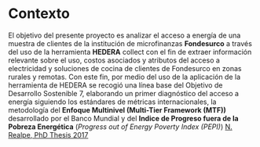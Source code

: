 # Contexto 

El objetivo del presente proyecto es analizar el acceso a energía de una muestra de clientes de la institución de microfinanzas 
**Fondesurco** a través del uso de la herramienta **HEDERA** collect con el fin de extraer información relevante sobre el uso, costos asociados y atributos del acceso a electricidad y soluciones de cocina de clientes de Fondesurco en zonas rurales y remotas. Con este fin, por medio del uso de la aplicación de la herramienta de HEDERA se recogió una línea base del Objetivo de Desarrollo Sostenible 7, elaborando un primer diagnóstico del acceso a energía siguiendo los estándares de métricas internacionales, la metodología del **Enfoque Multinivel (Multi-Tier Framework (MTF))** desarrollado por el Banco Mundial y del **Indice de Progreso fuera de la Pobreza Energética** (*Progress out of Energy Poverty Index (PEPI)*) [N. Realpe, PhD Thesis 2017](https://depositonce.tu-berlin.de/handle/11303/6708)